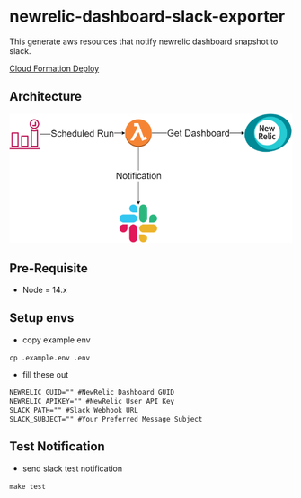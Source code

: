 # newrelic-dashboard-slack-exporter

This generate aws resources that notify newrelic dashboard snapshot to slack.

<a href="https://ap-northeast-1.console.aws.amazon.com/cloudformation/home?region=ap-northeast-1#/stacks/create/review?templateURL=https://newrelic-dashboard-slack-exporter-bucket.s3.ap-northeast-1.amazonaws.com/template.yaml&stackName=newrelic-dashboard-slack-exporter-stack" target="_blank">Cloud Formation Deploy</a>

## Architecture

![](img/newrelic-dashboard-slack-exporter-architecture.png)

## Pre-Requisite

- Node = 14.x

## Setup envs

- copy example env

`cp .example.env .env`

- fill these out

```
NEWRELIC_GUID="" #NewRelic Dashboard GUID
NEWRELIC_APIKEY="" #NewRelic User API Key
SLACK_PATH="" #Slack Webhook URL
SLACK_SUBJECT="" #Your Preferred Message Subject
```

## Test Notification

- send slack test notification

`make test`
